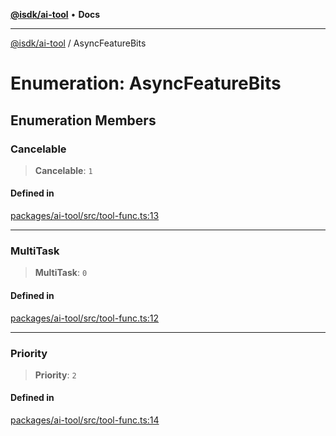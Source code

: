 [**@isdk/ai-tool**](../README.md) • **Docs**

***

[@isdk/ai-tool](../globals.md) / AsyncFeatureBits

# Enumeration: AsyncFeatureBits

## Enumeration Members

### Cancelable

> **Cancelable**: `1`

#### Defined in

[packages/ai-tool/src/tool-func.ts:13](https://github.com/isdk/ai-tool.js/blob/fe6b47f429fb128627d2210e367fa914b891d314/src/tool-func.ts#L13)

***

### MultiTask

> **MultiTask**: `0`

#### Defined in

[packages/ai-tool/src/tool-func.ts:12](https://github.com/isdk/ai-tool.js/blob/fe6b47f429fb128627d2210e367fa914b891d314/src/tool-func.ts#L12)

***

### Priority

> **Priority**: `2`

#### Defined in

[packages/ai-tool/src/tool-func.ts:14](https://github.com/isdk/ai-tool.js/blob/fe6b47f429fb128627d2210e367fa914b891d314/src/tool-func.ts#L14)
